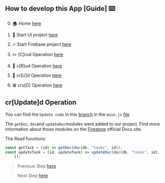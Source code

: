 ## How to develop this App [Guide] :keyboard:	

0.  :house: Home [here](/README.md)

1.  :checkered_flag: Start UI project [here](/00starterfiles.md)
2.  :fire: Start Firebase project [here](/01firebase.md)
3.  :pencil2:	[C]rud Operation [here](/02create.md)
4.  :notebook:	c[R]ud Operation [here](/03read.md)
5.  :memo: cr[U]d Operation [here](/04update.md)
6.  :wastebasket:	cru[D] Operation [here](/05delete.md)

## cr[Update]d Operation

You can find the `Update code` in this [branch](https://github.com/carobarreirov/crud-firebase/tree/update) in the `main.js` [file](https://github.com/carobarreirov/crud-firebase/blob/update/main.js)

The `getDoc`, `doc`and `updateDoc`modules were added to our project.
Find more information about those modules on the [Firestore](https://firebase.google.com/docs/firestore/manage-data/add-data#update-data) official Docs site.

The Read functions:

```javascript
const getTask = (id) => getDoc(doc(db, "tasks", id));
const updateTask = (id, updateTask) => updateDoc(doc(db, "tasks", id), updateTask);
    });
```

> Previous Step [here](/03read.md)

> Next Step [here](/05delete.md)
